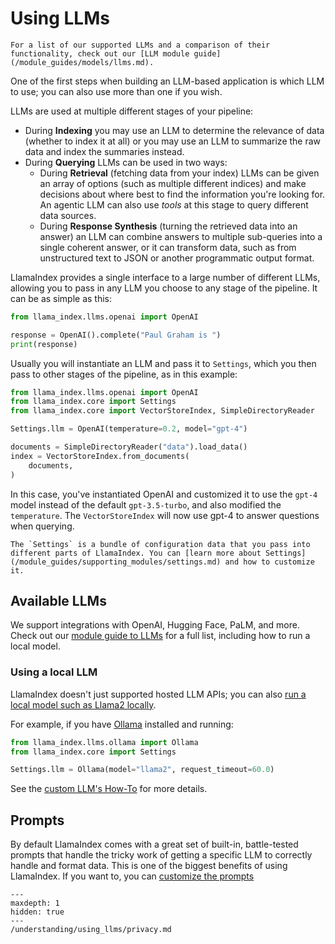 # Using LLMs

```{tip}
For a list of our supported LLMs and a comparison of their functionality, check out our [LLM module guide](/module_guides/models/llms.md).
```

One of the first steps when building an LLM-based application is which LLM to use; you can also use more than one if you wish.

LLMs are used at multiple different stages of your pipeline:

- During **Indexing** you may use an LLM to determine the relevance of data (whether to index it at all) or you may use an LLM to summarize the raw data and index the summaries instead.
- During **Querying** LLMs can be used in two ways:
  - During **Retrieval** (fetching data from your index) LLMs can be given an array of options (such as multiple different indices) and make decisions about where best to find the information you're looking for. An agentic LLM can also use _tools_ at this stage to query different data sources.
  - During **Response Synthesis** (turning the retrieved data into an answer) an LLM can combine answers to multiple sub-queries into a single coherent answer, or it can transform data, such as from unstructured text to JSON or another programmatic output format.

LlamaIndex provides a single interface to a large number of different LLMs, allowing you to pass in any LLM you choose to any stage of the pipeline. It can be as simple as this:

```python
from llama_index.llms.openai import OpenAI

response = OpenAI().complete("Paul Graham is ")
print(response)
```

Usually you will instantiate an LLM and pass it to `Settings`, which you then pass to other stages of the pipeline, as in this example:

```python
from llama_index.llms.openai import OpenAI
from llama_index.core import Settings
from llama_index.core import VectorStoreIndex, SimpleDirectoryReader

Settings.llm = OpenAI(temperature=0.2, model="gpt-4")

documents = SimpleDirectoryReader("data").load_data()
index = VectorStoreIndex.from_documents(
    documents,
)
```

In this case, you've instantiated OpenAI and customized it to use the `gpt-4` model instead of the default `gpt-3.5-turbo`, and also modified the `temperature`. The `VectorStoreIndex` will now use gpt-4 to answer questions when querying.

```{tip}
The `Settings` is a bundle of configuration data that you pass into different parts of LlamaIndex. You can [learn more about Settings](/module_guides/supporting_modules/settings.md) and how to customize it.
```

## Available LLMs

We support integrations with OpenAI, Hugging Face, PaLM, and more. Check out our [module guide to LLMs](/module_guides/models/llms.md) for a full list, including how to run a local model.

### Using a local LLM

LlamaIndex doesn't just supported hosted LLM APIs; you can also [run a local model such as Llama2 locally](https://replicate.com/blog/run-llama-locally).

For example, if you have [Ollama](https://github.com/ollama/ollama) installed and running:

```python
from llama_index.llms.ollama import Ollama
from llama_index.core import Settings

Settings.llm = Ollama(model="llama2", request_timeout=60.0)
```

See the [custom LLM's How-To](/module_guides/models/llms/usage_custom.md) for more details.

## Prompts

By default LlamaIndex comes with a great set of built-in, battle-tested prompts that handle the tricky work of getting a specific LLM to correctly handle and format data. This is one of the biggest benefits of using LlamaIndex. If you want to, you can [customize the prompts](/module_guides/models/prompts.md)

```{toctree}
---
maxdepth: 1
hidden: true
---
/understanding/using_llms/privacy.md
```

